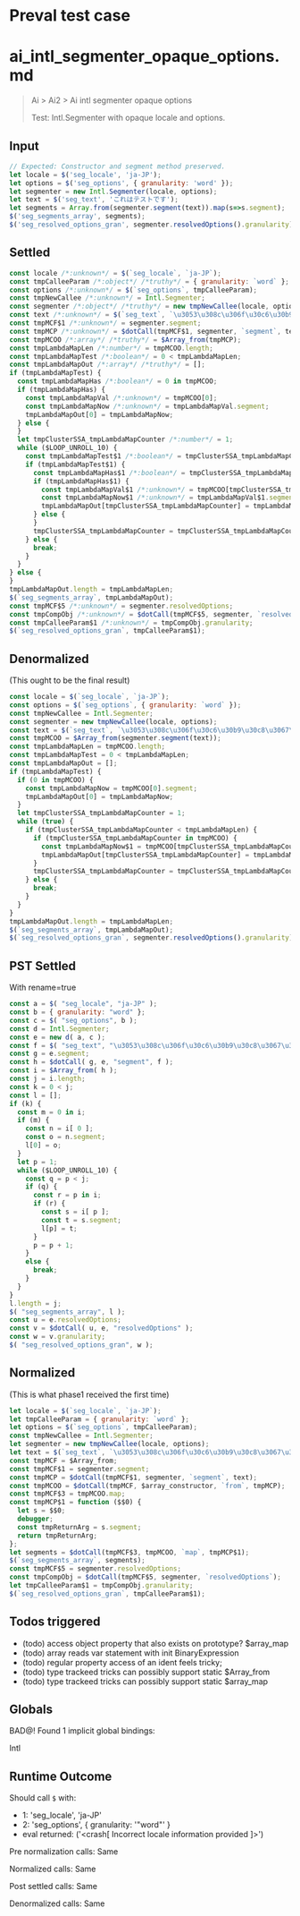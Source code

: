 # Preval test case

# ai_intl_segmenter_opaque_options.md

> Ai > Ai2 > Ai intl segmenter opaque options
>
> Test: Intl.Segmenter with opaque locale and options.

## Input

`````js filename=intro
// Expected: Constructor and segment method preserved.
let locale = $('seg_locale', 'ja-JP');
let options = $('seg_options', { granularity: 'word' });
let segmenter = new Intl.Segmenter(locale, options);
let text = $('seg_text', 'これはテストです');
let segments = Array.from(segmenter.segment(text)).map(s=>s.segment);
$('seg_segments_array', segments);
$('seg_resolved_options_gran', segmenter.resolvedOptions().granularity);
`````


## Settled


`````js filename=intro
const locale /*:unknown*/ = $(`seg_locale`, `ja-JP`);
const tmpCalleeParam /*:object*/ /*truthy*/ = { granularity: `word` };
const options /*:unknown*/ = $(`seg_options`, tmpCalleeParam);
const tmpNewCallee /*:unknown*/ = Intl.Segmenter;
const segmenter /*:object*/ /*truthy*/ = new tmpNewCallee(locale, options);
const text /*:unknown*/ = $(`seg_text`, `\u3053\u308c\u306f\u30c6\u30b9\u30c8\u3067\u3059`);
const tmpMCF$1 /*:unknown*/ = segmenter.segment;
const tmpMCP /*:unknown*/ = $dotCall(tmpMCF$1, segmenter, `segment`, text);
const tmpMCOO /*:array*/ /*truthy*/ = $Array_from(tmpMCP);
const tmpLambdaMapLen /*:number*/ = tmpMCOO.length;
const tmpLambdaMapTest /*:boolean*/ = 0 < tmpLambdaMapLen;
const tmpLambdaMapOut /*:array*/ /*truthy*/ = [];
if (tmpLambdaMapTest) {
  const tmpLambdaMapHas /*:boolean*/ = 0 in tmpMCOO;
  if (tmpLambdaMapHas) {
    const tmpLambdaMapVal /*:unknown*/ = tmpMCOO[0];
    const tmpLambdaMapNow /*:unknown*/ = tmpLambdaMapVal.segment;
    tmpLambdaMapOut[0] = tmpLambdaMapNow;
  } else {
  }
  let tmpClusterSSA_tmpLambdaMapCounter /*:number*/ = 1;
  while ($LOOP_UNROLL_10) {
    const tmpLambdaMapTest$1 /*:boolean*/ = tmpClusterSSA_tmpLambdaMapCounter < tmpLambdaMapLen;
    if (tmpLambdaMapTest$1) {
      const tmpLambdaMapHas$1 /*:boolean*/ = tmpClusterSSA_tmpLambdaMapCounter in tmpMCOO;
      if (tmpLambdaMapHas$1) {
        const tmpLambdaMapVal$1 /*:unknown*/ = tmpMCOO[tmpClusterSSA_tmpLambdaMapCounter];
        const tmpLambdaMapNow$1 /*:unknown*/ = tmpLambdaMapVal$1.segment;
        tmpLambdaMapOut[tmpClusterSSA_tmpLambdaMapCounter] = tmpLambdaMapNow$1;
      } else {
      }
      tmpClusterSSA_tmpLambdaMapCounter = tmpClusterSSA_tmpLambdaMapCounter + 1;
    } else {
      break;
    }
  }
} else {
}
tmpLambdaMapOut.length = tmpLambdaMapLen;
$(`seg_segments_array`, tmpLambdaMapOut);
const tmpMCF$5 /*:unknown*/ = segmenter.resolvedOptions;
const tmpCompObj /*:unknown*/ = $dotCall(tmpMCF$5, segmenter, `resolvedOptions`);
const tmpCalleeParam$1 /*:unknown*/ = tmpCompObj.granularity;
$(`seg_resolved_options_gran`, tmpCalleeParam$1);
`````


## Denormalized
(This ought to be the final result)

`````js filename=intro
const locale = $(`seg_locale`, `ja-JP`);
const options = $(`seg_options`, { granularity: `word` });
const tmpNewCallee = Intl.Segmenter;
const segmenter = new tmpNewCallee(locale, options);
const text = $(`seg_text`, `\u3053\u308c\u306f\u30c6\u30b9\u30c8\u3067\u3059`);
const tmpMCOO = $Array_from(segmenter.segment(text));
const tmpLambdaMapLen = tmpMCOO.length;
const tmpLambdaMapTest = 0 < tmpLambdaMapLen;
const tmpLambdaMapOut = [];
if (tmpLambdaMapTest) {
  if (0 in tmpMCOO) {
    const tmpLambdaMapNow = tmpMCOO[0].segment;
    tmpLambdaMapOut[0] = tmpLambdaMapNow;
  }
  let tmpClusterSSA_tmpLambdaMapCounter = 1;
  while (true) {
    if (tmpClusterSSA_tmpLambdaMapCounter < tmpLambdaMapLen) {
      if (tmpClusterSSA_tmpLambdaMapCounter in tmpMCOO) {
        const tmpLambdaMapNow$1 = tmpMCOO[tmpClusterSSA_tmpLambdaMapCounter].segment;
        tmpLambdaMapOut[tmpClusterSSA_tmpLambdaMapCounter] = tmpLambdaMapNow$1;
      }
      tmpClusterSSA_tmpLambdaMapCounter = tmpClusterSSA_tmpLambdaMapCounter + 1;
    } else {
      break;
    }
  }
}
tmpLambdaMapOut.length = tmpLambdaMapLen;
$(`seg_segments_array`, tmpLambdaMapOut);
$(`seg_resolved_options_gran`, segmenter.resolvedOptions().granularity);
`````


## PST Settled
With rename=true

`````js filename=intro
const a = $( "seg_locale", "ja-JP" );
const b = { granularity: "word" };
const c = $( "seg_options", b );
const d = Intl.Segmenter;
const e = new d( a, c );
const f = $( "seg_text", "\u3053\u308c\u306f\u30c6\u30b9\u30c8\u3067\u3059" );
const g = e.segment;
const h = $dotCall( g, e, "segment", f );
const i = $Array_from( h );
const j = i.length;
const k = 0 < j;
const l = [];
if (k) {
  const m = 0 in i;
  if (m) {
    const n = i[ 0 ];
    const o = n.segment;
    l[0] = o;
  }
  let p = 1;
  while ($LOOP_UNROLL_10) {
    const q = p < j;
    if (q) {
      const r = p in i;
      if (r) {
        const s = i[ p ];
        const t = s.segment;
        l[p] = t;
      }
      p = p + 1;
    }
    else {
      break;
    }
  }
}
l.length = j;
$( "seg_segments_array", l );
const u = e.resolvedOptions;
const v = $dotCall( u, e, "resolvedOptions" );
const w = v.granularity;
$( "seg_resolved_options_gran", w );
`````


## Normalized
(This is what phase1 received the first time)

`````js filename=intro
let locale = $(`seg_locale`, `ja-JP`);
let tmpCalleeParam = { granularity: `word` };
let options = $(`seg_options`, tmpCalleeParam);
const tmpNewCallee = Intl.Segmenter;
let segmenter = new tmpNewCallee(locale, options);
let text = $(`seg_text`, `\u3053\u308c\u306f\u30c6\u30b9\u30c8\u3067\u3059`);
const tmpMCF = $Array_from;
const tmpMCF$1 = segmenter.segment;
const tmpMCP = $dotCall(tmpMCF$1, segmenter, `segment`, text);
const tmpMCOO = $dotCall(tmpMCF, $array_constructor, `from`, tmpMCP);
const tmpMCF$3 = tmpMCOO.map;
const tmpMCP$1 = function ($$0) {
  let s = $$0;
  debugger;
  const tmpReturnArg = s.segment;
  return tmpReturnArg;
};
let segments = $dotCall(tmpMCF$3, tmpMCOO, `map`, tmpMCP$1);
$(`seg_segments_array`, segments);
const tmpMCF$5 = segmenter.resolvedOptions;
const tmpCompObj = $dotCall(tmpMCF$5, segmenter, `resolvedOptions`);
let tmpCalleeParam$1 = tmpCompObj.granularity;
$(`seg_resolved_options_gran`, tmpCalleeParam$1);
`````


## Todos triggered


- (todo) access object property that also exists on prototype? $array_map
- (todo) array reads var statement with init BinaryExpression
- (todo) regular property access of an ident feels tricky;
- (todo) type trackeed tricks can possibly support static $Array_from
- (todo) type trackeed tricks can possibly support static $array_map


## Globals


BAD@! Found 1 implicit global bindings:

Intl


## Runtime Outcome


Should call `$` with:
 - 1: 'seg_locale', 'ja-JP'
 - 2: 'seg_options', { granularity: '"word"' }
 - eval returned: ('<crash[ Incorrect locale information provided ]>')

Pre normalization calls: Same

Normalized calls: Same

Post settled calls: Same

Denormalized calls: Same
